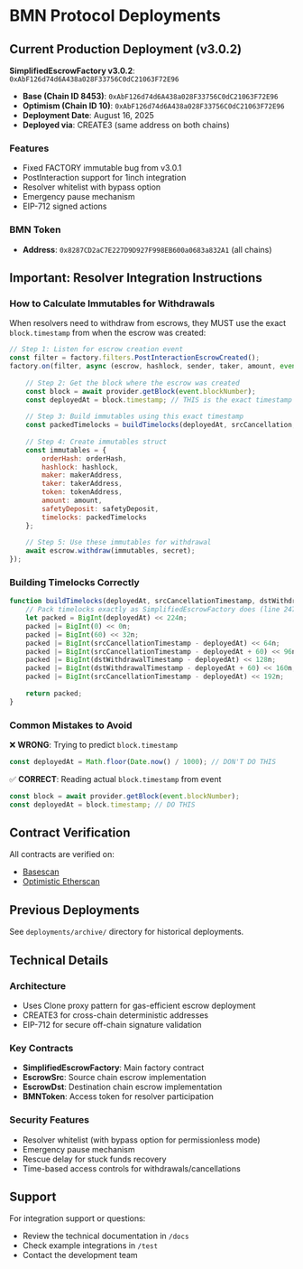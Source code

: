 # BMN Protocol Deployments

## Current Production Deployment (v3.0.2)

**SimplifiedEscrowFactory v3.0.2**: `0xAbF126d74d6A438a028F33756C0dC21063F72E96`
- **Base (Chain ID 8453)**: `0xAbF126d74d6A438a028F33756C0dC21063F72E96`
- **Optimism (Chain ID 10)**: `0xAbF126d74d6A438a028F33756C0dC21063F72E96`
- **Deployment Date**: August 16, 2025
- **Deployed via**: CREATE3 (same address on both chains)

### Features
- Fixed FACTORY immutable bug from v3.0.1
- PostInteraction support for 1inch integration
- Resolver whitelist with bypass option
- Emergency pause mechanism
- EIP-712 signed actions

### BMN Token
- **Address**: `0x8287CD2aC7E227D9D927F998EB600a0683a832A1` (all chains)

## Important: Resolver Integration Instructions

### How to Calculate Immutables for Withdrawals

When resolvers need to withdraw from escrows, they MUST use the exact `block.timestamp` from when the escrow was created:

```javascript
// Step 1: Listen for escrow creation event
const filter = factory.filters.PostInteractionEscrowCreated();
factory.on(filter, async (escrow, hashlock, sender, taker, amount, event) => {
    
    // Step 2: Get the block where the escrow was created
    const block = await provider.getBlock(event.blockNumber);
    const deployedAt = block.timestamp; // THIS is the exact timestamp the factory used
    
    // Step 3: Build immutables using this exact timestamp
    const packedTimelocks = buildTimelocks(deployedAt, srcCancellation, dstWithdrawal);
    
    // Step 4: Create immutables struct
    const immutables = {
        orderHash: orderHash,
        hashlock: hashlock,
        maker: makerAddress,
        taker: takerAddress,
        token: tokenAddress,
        amount: amount,
        safetyDeposit: safetyDeposit,
        timelocks: packedTimelocks
    };
    
    // Step 5: Use these immutables for withdrawal
    await escrow.withdraw(immutables, secret);
});
```

### Building Timelocks Correctly

```javascript
function buildTimelocks(deployedAt, srcCancellationTimestamp, dstWithdrawalTimestamp) {
    // Pack timelocks exactly as SimplifiedEscrowFactory does (line 247)
    let packed = BigInt(deployedAt) << 224n;                                    // deployedAt
    packed |= BigInt(0) << 0n;                                                  // srcWithdrawal: 0 offset
    packed |= BigInt(60) << 32n;                                                // srcPublicWithdrawal: 60s offset
    packed |= BigInt(srcCancellationTimestamp - deployedAt) << 64n;            // srcCancellation offset
    packed |= BigInt(srcCancellationTimestamp - deployedAt + 60) << 96n;       // srcPublicCancellation offset
    packed |= BigInt(dstWithdrawalTimestamp - deployedAt) << 128n;             // dstWithdrawal offset
    packed |= BigInt(dstWithdrawalTimestamp - deployedAt + 60) << 160n;        // dstPublicWithdrawal offset
    packed |= BigInt(srcCancellationTimestamp - deployedAt) << 192n;           // dstCancellation (aligned with src)
    
    return packed;
}
```

### Common Mistakes to Avoid

❌ **WRONG**: Trying to predict `block.timestamp`
```javascript
const deployedAt = Math.floor(Date.now() / 1000); // DON'T DO THIS
```

✅ **CORRECT**: Reading actual `block.timestamp` from event
```javascript
const block = await provider.getBlock(event.blockNumber);
const deployedAt = block.timestamp; // DO THIS
```

## Contract Verification

All contracts are verified on:
- [Basescan](https://basescan.org/address/0xAbF126d74d6A438a028F33756C0dC21063F72E96)
- [Optimistic Etherscan](https://optimistic.etherscan.io/address/0xAbF126d74d6A438a028F33756C0dC21063F72E96)

## Previous Deployments

See `deployments/archive/` directory for historical deployments.

## Technical Details

### Architecture
- Uses Clone proxy pattern for gas-efficient escrow deployment
- CREATE3 for cross-chain deterministic addresses
- EIP-712 for secure off-chain signature validation

### Key Contracts
- **SimplifiedEscrowFactory**: Main factory contract
- **EscrowSrc**: Source chain escrow implementation
- **EscrowDst**: Destination chain escrow implementation
- **BMNToken**: Access token for resolver participation

### Security Features
- Resolver whitelist (with bypass option for permissionless mode)
- Emergency pause mechanism
- Rescue delay for stuck funds recovery
- Time-based access controls for withdrawals/cancellations

## Support

For integration support or questions:
- Review the technical documentation in `/docs`
- Check example integrations in `/test`
- Contact the development team